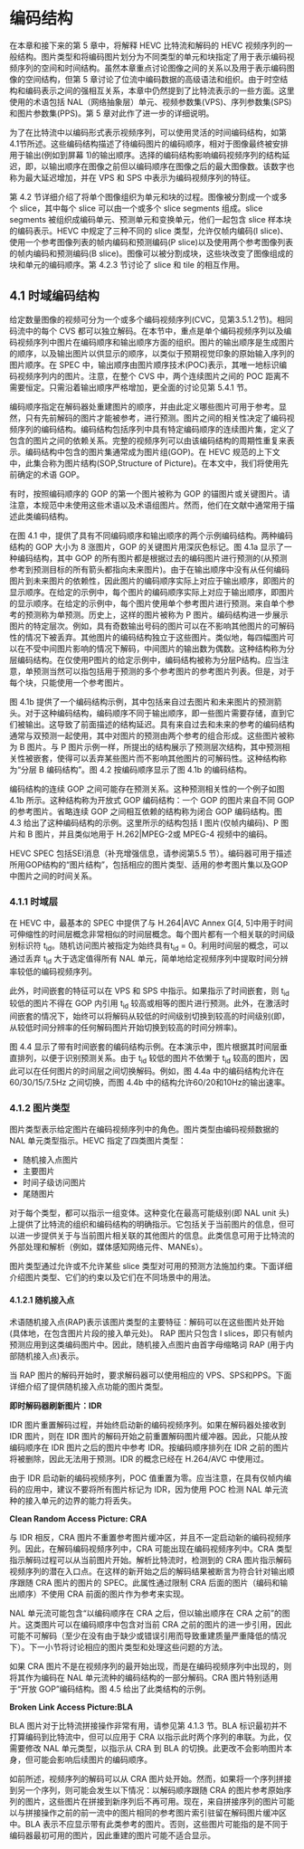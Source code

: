 # 编码结构

在本章和接下来的第 5 章中，将解释 HEVC 比特流和解码的 HEVC 视频序列的一般结构。图片类型和将编码图片划分为不同类型的单元和块指定了用于表示编码视频序列的空间和时间结构。虽然本章重点讨论图像之间的关系以及用于表示编码图像的空间结构，但第 5 章讨论了位流中编码数据的高级语法和组织。由于时空结构和编码表示之间的强相互关系，本章中仍然提到了比特流表示的一些方面。这里使用的术语包括 NAL（网络抽象层）单元、视频参数集(VPS)、序列参数集(SPS)和图片参数集(PPS)。第 5 章对此作了进一步的详细说明。

为了在比特流中以编码形式表示视频序列，可以使用灵活的时间编码结构，如第4.1节所述。这些编码结构描述了待编码图片的编码顺序，相对于图像最终被安排用于输出(例如到屏幕 1)的输出顺序。选择的编码结构影响编码视频序列的结构延迟，即，以输出顺序在图像之前但以编码顺序在图像之后的最大图像数。该数字也称为最大延迟增加，并在 VPS 和 SPS 中表示为编码视频序列的特征。

第 4.2 节详细介绍了将单个图像组织为单元和块的过程。图像被分割成一个或多个 slice，其中每个 slice 可以由一个或多个 slice segments 组成。slice segments 被组织成编码单元、预测单元和变换单元，他们一起包含 slice 样本块的编码表示。HEVC 中规定了三种不同的 slice 类型，允许仅帧内编码(I slice)、使用一个参考图像列表的帧内编码和预测编码(P slice)以及使用两个参考图像列表的帧内编码和预测编码(B  slice)。图像可以被分割成块，这些块改变了图像组成的块和单元的编码顺序。第 4.2.3 节讨论了 slice 和 tile 的相互作用。

## 4.1 时域编码结构

给定数量图像的视频可分为一个或多个编码视频序列(CVC，见第3.5.1.2节)。相同码流中的每个 CVS 都可以独立解码。在本节中，重点是单个编码视频序列以及编码视频序列中图片在编码顺序和输出顺序方面的组织。图片的输出顺序是生成图片的顺序，以及输出图片以供显示的顺序，以类似于预期视觉印象的原始输入序列的图片顺序。在 SPEC 中，输出顺序由图片顺序技术(POC)表示，其唯一地标识编码视频序列内的图片。注意，在整个 CVS 中，两个连续图片之间的 POC 距离不需要恒定。只需沿着输出顺序严格增加，更全面的讨论见第 5.4.1 节。

编码顺序指定在解码器处重建图片的顺序，并由此定义哪些图片可用于参考。显然，只有先前解码的图片才能被参考，进行预测。图片之间的相关性决定了编码视频序列的编码结构。编码结构包括序列中具有特定编码顺序的连续图片集，定义了包含的图片之间的依赖关系。完整的视频序列可以由该编码结构的周期性重复来表示。编码结构中包含的图片集通常成为图片组(GOP)。在 HEVC 规范的上下文中，此集合称为图片结构(SOP,Structure of Picture)。在本文中，我们将使用先前确定的术语 GOP。

有时，按照编码顺序的 GOP 的第一个图片被称为 GOP 的锚图片或关键图片。请注意，本规范中未使用这些术语以及术语组图片。然而，他们在文献中通常用于描述此类编码结构。

在图 4.1 中，提供了具有不同编码顺序和输出顺序的两个示例编码结构。两种编码结构的 GOP 大小为 8 涨图片，GOP 的关键图片用深灰色标记。图 4.1a 显示了一种编码结构，其中 GOP 的所有图片都是根据过去的编码图片进行预测的(从预测参考到预测目标的所有箭头都指向未来图片)。由于在输出顺序中没有从任何编码图片到未来图片的依赖性，因此图片的编码顺序实际上对应于输出顺序，即图片的显示顺序。在给定的示例中，每个图片的编码顺序实际上对应于输出顺序，即图片的显示顺序。在给定的示例中，每个图片使用单个参考图片进行预测。来自单个参考的预测称为单预测。历史上，这样的图片被称为 P 图片。编码结构进一步展示图片的特定层次。例如，具有奇数输出号码的图片可以在不影响其他图片的可解码性的情况下被丢弃。其他图片的编码结构独立于这些图片。类似地，每四幅图片可以在不受中间图片影响的情况下解码，中间图片的输出数为偶数。这种结构称为分层编码结构。在仅使用P图片的给定示例中，编码结构被称为分层P结构。应当注意，单预测当然可以指包括用于预测的多个参考图片的参考图片列表。但是，对于每个块，只能使用一个参考图片。

图 4.1b 提供了一个编码结构示例，其中包括来自过去图片和未来图片的预测箭头。对于这种编码结构，编码顺序不同于输出顺序，即一些图片需要存储，直到它们被输出。这导致了前面描述的结构延迟。具有来自过去和未来的参考的编码结构通常与双预测一起使用，其中对图片的预测由两个参考的组合形成。这些图片被称为 B 图片。与 P 图片示例一样，所提出的结构展示了预测层次结构，其中预测相关性被嵌套，使得可以丢弃某些图片而不影响其他图片的可解码性。这种结构称为“分层 B 编码结构”。图 4.2 按编码顺序显示了图 4.1b 的编码结构。

编码结构的连续 GOP 之间可能存在预测关系。这种预测相关性的一个例子如图 4.1b 所示。这种结构称为开放式 GOP 编码结构：一个 GOP 的图片来自不同 GOP 的参考图片。省略连续 GOP 之间相互依赖的结构称为闭合 GOP 编码结构。图 4.3 给出了这种编码结构的示例。这里所示的结构包括 I 图片(仅帧内编码)、P 图片和 B 图片，并且类似地用于 H.262|MPEG-2或 MPEG-4 视频中的编码。

HEVC SPEC 包括SEI消息（补充增强信息，请参阅第5.5 节）。编码器可用于描述所用GOP结构的“图片结构”，包括相应的图片类型、适用的参考图片集以及GOP中图片之间的时间关系。

### 4.1.1 时域层

在 HEVC 中，最基本的 SPEC 中提供了与 H.264|AVC Annex G[4, 5]中用于时间可伸缩性的时间层概念非常相似的时间层概念。每个图片都有一个相关联的时间级别标识符 t<sub>id</sub>。随机访问图片被指定为始终具有t<sub>id</sub> = 0。利用时间层的概念，可以通过丢弃 t<sub>id</sub> 大于选定值得所有 NAL 单元，简单地给定视频序列中提取时间分辨率较低的编码视频序列。

此外，时间嵌套的特征可以在 VPS 和 SPS 中指示。如果指示了时间嵌套，则 t<sub>id</sub>较低的图片不得在 GOP 内引用  t<sub>id</sub> 较高或相等的图片进行预测。此外，在激活时间嵌套的情况下，始终可以将解码从较低的时间级别切换到较高的时间级别(即，从较低时间分辨率的任何解码图片开始切换到较高的时间分辨率)。

图 4.4 显示了带有时间嵌套的编码结构示例。在本演示中，图片根据其时间层垂直排列，以便于识别预测关系。由于 t<sub>id</sub> 较低的图片不依懒于 t<sub>id</sub> 较高的图片，因此可以在任何图片的时间层之间切换解码。例如，图 4.4a 中的编码结构允许在60/30/15/7.5Hz 之间切换，而图 4.4b 中的结构允许60/20和10Hz的输出速率。

### 4.1.2 图片类型

图片类型表示给定图片在编码视频序列中的角色。图片类型由编码视频数据的 NAL 单元类型指示。HEVC 指定了四类图片类型：

* 随机接入点图片
* 主要图片
* 时间子级访问图片
* 尾随图片

对于每个类型，都可以指示一组变体。这种变化在最高可能级别(即 NAL unit 头)上提供了比特流的组织和编码结构的明确指示。它包括关于当前图片的信息，但可以进一步提供关于与当前图片相关联的其他图片的信息。此类信息可用于比特流的外部处理和解析（例如，媒体感知网络元件、MANEs）。

图片类型通过允许或不允许某些 slice 类型对可用的预测方法施加约束。下面详细介绍图片类型、它们的约束以及它们在不同场景中的用法。

#### 4.1.2.1 随机接入点

术语随机接入点(RAP)表示该图片类型的主要特征：解码可以在这些图片处开始(具体地，在包含图片片段的接入单元处)。 RAP 图片只包含 I slices，即只有帧内预测应用到这类编码图片中。因此，随机接入点图片由首字母缩略词 RAP (用于内部随机接入点)表示。

当 RAP 图片的解码开始时，要求解码器可以使用相应的 VPS、SPS和PPS。下面详细介绍了提供随机接入点功能的图片类型。

**即时解码器刷新图片：IDR**

IDR 图片重置解码过程，并始终启动新的编码视频序列。如果在解码器处接收到 IDR 图片，则在 IDR 图片的解码开始之前重置解码图片缓冲器。因此，只能从按编码顺序在 IDR 图片之后的图片中参考 IDR。按编码顺序排列在 IDR 之前的图片将被删除，因此无法用于预测。IDR 的概念已经在 H.264/AVC 中使用过。

由于 IDR 启动新的编码视频序列，POC 值重置为零。应当注意，在具有仅帧内编码的应用中，建议不要将所有图片标记为 IDR，因为使用 POC 检测 NAL 单元流种的接入单元的边界的能力将丢失。

**Clean Random Access Picture: CRA**

与 IDR 相反，CRA 图片不重置参考图片缓冲区，并且不一定启动新的编码视频序列。因此，在解码编码视频序列中，CRA 可能出现在编码视频序列中。CRA 类型指示解码过程可以从当前图片开始。解析比特流时，检测到的 CRA 图片指示解码视频序列的潜在入口点。在这样的新开始之后的解码结果被断言为符合针对输出顺序跟随 CRA 图片的图片的 SPEC。此属性通过限制 CRA 后面的图片（编码和输出顺序）不使用 CRA 前面的图片作为参考来实现。

NAL 单元流可能包含“以编码顺序在 CRA 之后，但以输出顺序在 CRA 之前”的图片。这类图片可以在编码顺序中包含对当前 CRA 之前的图片的进一步引用，因此可能不可解码（至少在没有由于缺少或错误引用而导致重建质量严重降低的情况下）。下一小节将讨论相应的图片类型和处理这些问题的方法。

如果 CRA 图片不是在视频序列的最开始出现，而是在编码视频序列中出现的，则将其作为编码在 NAL 单元流种的编码结构的一部分解码。CRA 图片特别适用于“开放 GOP”编码结构。图 4.5 给出了此类结构的示例。

**Broken Link Access Picture:BLA**

BLA 图片对于比特流拼接操作非常有用，请参见第 4.1.3 节。BLA 标识最初并不打算编码到比特流中，但可以应用于 CRA 以指示此时两个序列的串联。为此，仅需要修改 NAL 单元类型，以指示从 CRA 到 BLA 的切换。此更改不会影响图片本身，但可能会影响后续图片的编码顺序。

如前所述，视频序列的解码可以从 CRA 图片处开始。然而，如果将一个序列拼接到另一个序列，则可能会发生以下情况：以解码顺序跟随 CRA 的图片参考原始序列的图片，这些图片在拼接到新序列后不再可用。现在，来自拼接序列的图片可能以与拼接操作之前的前一流中的图片相同的参考图片索引驻留在解码图片缓冲区中。BLA 表示不应显示带有此类参考的图片。否则，这些图片可能指的是不同于编码器最初可用的图片，因此重建的图片可能不适合显示。
